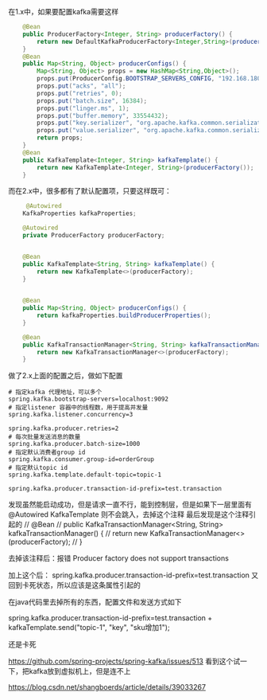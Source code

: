 在1.x中，如果要配置kafka需要这样
```java
    @Bean
    public ProducerFactory<Integer, String> producerFactory() {
        return new DefaultKafkaProducerFactory<Integer,String>(producerConfigs());
    }
    @Bean
    public Map<String, Object> producerConfigs() {
        Map<String, Object> props = new HashMap<String,Object>();
        props.put(ProducerConfig.BOOTSTRAP_SERVERS_CONFIG, "192.168.180.128:9092");
        props.put("acks", "all");
        props.put("retries", 0);
        props.put("batch.size", 16384);
        props.put("linger.ms", 1);
        props.put("buffer.memory", 33554432);
        props.put("key.serializer", "org.apache.kafka.common.serialization.IntegerSerializer");
        props.put("value.serializer", "org.apache.kafka.common.serialization.StringSerializer");
        return props;
    }
    @Bean
    public KafkaTemplate<Integer, String> kafkaTemplate() {
        return new KafkaTemplate<Integer, String>(producerFactory());
    }
```

而在2.x中，很多都有了默认配置项，只要这样既可：

```java
     @Autowired
    KafkaProperties kafkaProperties;

    @Autowired
    private ProducerFactory producerFactory;


    @Bean
    public KafkaTemplate<String, String> kafkaTemplate() {
        return new KafkaTemplate<>(producerFactory);
    }

   
    @Bean
    public Map<String, Object> producerConfigs() {
        return kafkaProperties.buildProducerProperties();
    }

    @Bean
    public KafkaTransactionManager<String, String> kafkaTransactionManager() {
        return new KafkaTransactionManager<>(producerFactory);
    }
```

做了2.x上面的配置之后，做如下配置
```properties
# 指定kafka 代理地址，可以多个
spring.kafka.bootstrap-servers=localhost:9092
# 指定listener 容器中的线程数，用于提高并发量
spring.kafka.listener.concurrency=3

spring.kafka.producer.retries=2
# 每次批量发送消息的数量
spring.kafka.producer.batch-size=1000
# 指定默认消费者group id
spring.kafka.consumer.group-id=orderGroup
# 指定默认topic id
spring.kafka.template.default-topic=topic-1

spring.kafka.producer.transaction-id-prefix=test.transaction

```
发现虽然能启动成功，但是请求一直不行，能到控制层，但是如果下一层里面有 @Autowired KafkaTemplate 则不会跳入，去掉这个注释
最后发现是这个注释引起的
//    @Bean
//    public KafkaTransactionManager<String, String> kafkaTransactionManager() {
//        return new KafkaTransactionManager<>(producerFactory);
//    }



去掉该注释后：报错 Producer factory does not support transactions

加上这个后：
spring.kafka.producer.transaction-id-prefix=test.transaction 又回到卡死状态，所以应该是这条属性引起的


在java代码里去掉所有的东西，配置文件和发送方式如下

spring.kafka.producer.transaction-id-prefix=test.transaction
+
 kafkaTemplate.send("topic-1", "key", "sku增加1");
 
 还是卡死
 
 
 https://github.com/spring-projects/spring-kafka/issues/513 
 看到这个试一下，把kafka放到虚拟机上，但是连不上
 
 
 https://blog.csdn.net/shangboerds/article/details/39033267